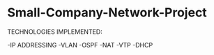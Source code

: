 # Small-Company-Network-Project
TECHNOLOGIES IMPLEMENTED:

-IP ADDRESSING
-VLAN
-OSPF
-NAT
-VTP
-DHCP
